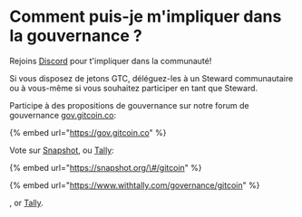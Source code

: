 # Comment puis-je m'impliquer dans la gouvernance ?

Rejoins [Discord](http://discord.gg/gitcoin) pour t'impliquer dans la communauté!

Si vous disposez de jetons GTC, déléguez-les à un Steward communautaire ou à vous-même si vous souhaitez participer en tant que Steward.

Participe à des propositions de gouvernance sur notre forum de gouvernance [gov.gitcoin.co](https://gov.gitcoin.co/):

{% embed url="https://gov.gitcoin.co" %}

Vote sur [Snapshot](https://snapshot.org/#/gitcoin), ou [Tally](https://www.withtally.com/governance/gitcoin):

{% embed url="https://snapshot.org/\#/gitcoin" %}

{% embed url="https://www.withtally.com/governance/gitcoin" %}





, or [Tally](https://www.withtally.com/governance/gitcoin).

